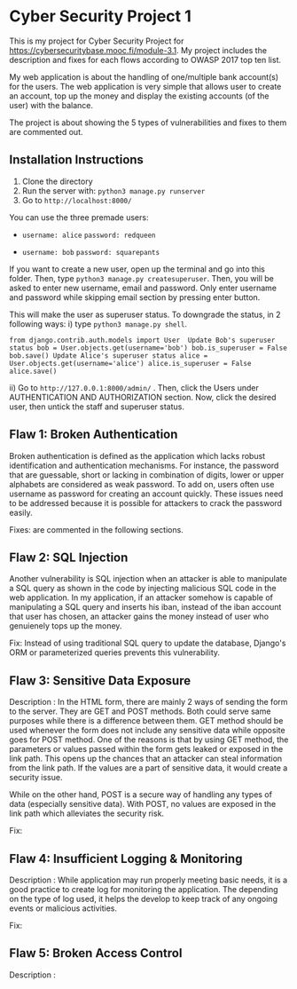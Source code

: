 # Cyber Security Project 1

This is my project for Cyber Security Project for https://cybersecuritybase.mooc.fi/module-3.1. My project includes the description and fixes for each flows according to OWASP 2017 top ten list.

My web application is about the handling of one/multiple bank account(s) for the users. The web application is very simple that allows user to create an account, top up the money and display the existing accounts (of the user) with the balance. 

The project is about showing the 5 types of vulnerabilities and fixes to them are commented out. 

## Installation Instructions

1. Clone the directory
2. Run the server with: ``python3 manage.py runserver``
3. Go to ``http://localhost:8000/``

You can use the three premade users:

- ``username: alice``
``password: redqueen``

- ``username: bob``
``password: squarepants``

If you want to create a new user, open up the terminal and go into this folder. Then, type ``python3 manage.py createsuperuser``. Then, you will be asked to enter new username, email and password. Only enter username and password while skipping email section by pressing enter button.

This will make the user as superuser status. To downgrade the status, in 2 following ways: 
i) type ``python3 manage.py shell``. 

``
from django.contrib.auth.models import User 
Update Bob's superuser status
bob = User.objects.get(username='bob')
bob.is_superuser = False
bob.save()
Update Alice's superuser status
alice = User.objects.get(username='alice')
alice.is_superuser = False
alice.save()
``

ii) Go to ``http://127.0.0.1:8000/admin/`` . Then, click the Users under AUTHENTICATION AND AUTHORIZATION section. Now, click the desired user, then untick the staff and superuser status.

## Flaw 1: Broken Authentication
Broken authentication is defined as the application which lacks robust identification and authentication mechanisms. For instance, the password that are guessable, short or lacking in combination of digits, lower or upper alphabets are considered as weak password. To add on, users often use username as password for creating an account quickly. These issues need to be addressed because it is possible for attackers to crack the password easily. 




Fixes: are commented in the following sections.

## Flaw 2: SQL Injection
Another vulnerability is SQL injection when an attacker is able to manipulate a SQL query as shown in the code by injecting malicious SQL code in the web application. In my application, if an attacker somehow is capable of manipulating a SQL query and inserts his iban, instead of the iban account that user has chosen, an attacker gains the money instead of user who genuienely tops up the money. 

Fix: Instead of using traditional SQL query to update the database, Django's ORM or parameterized queries prevents this vulnerability.

## Flaw 3: Sensitive Data Exposure
Description : In the HTML form, there are mainly 2 ways of sending the form to the server. They are GET and POST methods. Both could serve same purposes while there is a difference between them. GET method should be used whenever the form does not include any sensitive data while opposite goes for POST method. One of the reasons is that by using GET method, the parameters or values passed within the form gets leaked or exposed in the link path. This opens up the chances that an attacker can steal information from the link path. If the values are a part of sensitive data, it would create a security issue. 

While on the other hand, POST is a secure way of handling any types of data (especially sensitive data). With POST, no values are exposed in the link path which alleviates the security risk.

Fix: 

## Flaw 4: Insufficient Logging & Monitoring
Description : While application may run properly meeting basic needs, it is a good practice to create log for monitoring the application. The depending on the type of log used, it helps the develop to keep track of any ongoing events or malicious activities. 

Fix: 

## Flaw 5: Broken Access Control
Description : 

